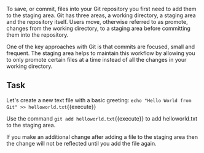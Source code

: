 To save, or commit, files into your Git repository you first need to add them to the staging area. Git has three areas, a working directory, a staging area and the repository itself. Users move, otherwise referred to as promote, changes from the working directory, to a staging area before committing them into the repository.

One of the key approaches with Git is that commits are focused, small and frequent. The staging area helps to maintain this workflow by allowing you to only promote certain files at a time instead of all the changes in your working directory.

## Task

Let's create a new text file with a basic greeting: `echo "Hello World from Git" >> helloworld.txt`{{execute}}

Use the command `git add helloworld.txt`{{execute}} to add helloworld.txt to the staging area.

If you make an additional change after adding a file to the staging area then the change will not be reflected until you add the file again.